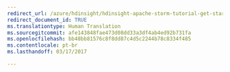 ```yaml
---
redirect_url: /azure/hdinsight/hdinsight-apache-storm-tutorial-get-started-linux
redirect_document_id: TRUE
ms.translationtype: Human Translation
ms.sourcegitcommit: afe143848fae473d08dd33a3df4ab4ed92b731fa
ms.openlocfilehash: bb48bb81576c8f8dd87c4d5c2244b78c8334f485
ms.contentlocale: pt-br
ms.lasthandoff: 03/17/2017

---
```

